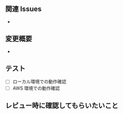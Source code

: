 ## 関連 Issues

<!-- 関連するIssueのURLを記載してください -->

-

## 変更概要

<!-- 変更点の概要を記載してください -->
<!-- UIの変更がある場合はスクリーンショットも添付しましょう -->

-

## テスト

- [ ] ローカル環境での動作確認
- [ ] AWS 環境での動作確認

## レビュー時に確認してもらいたいこと
